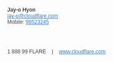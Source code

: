 <html>
<body>

<p style="font-family: Helvetica; font-size: 12px; color:#404040;">
<b>Jay-o Hyon</b>
<br />
<a href="mailto:jay-o@cloudflare.com" style="color: #2f7bbf;">jay-o@cloudflare.com</a>
<br />Mobile:
<a href="tel:6598523245" style="color: #2f7bbf;">98523245</a>

<a href="https://www.cloudflare.com/" target="_blank">
<div style="background-image: url('https://www.cloudflare.com/img/signature-cloud.png'); background-size: 200px 30px; width: 200px; height: 30px; margin-right: 20px;"></div></a>

<p style="font-family: Helvetica; font-size: 12px; color:#404040;">1 888 99 FLARE
&nbsp;&nbsp;&nbsp;|&nbsp;&nbsp;&nbsp;
<a href="https://www.cloudflare.com" style="color: #2f7bbf;">www.cloudflare.com</a>
</p>
</body>
</html>
